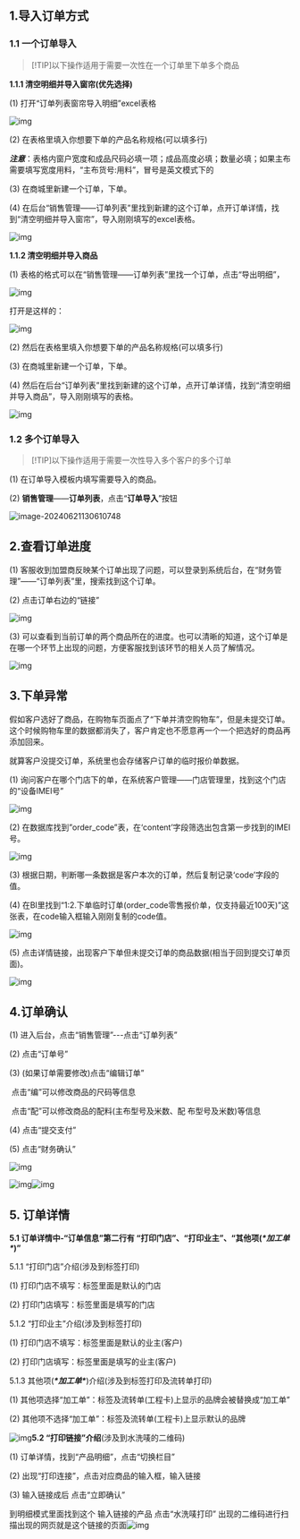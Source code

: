 ## 1.导入订单方式

### 1.1 一个订单导入
>[!TIP]以下操作适用于需要一次性在一个订单里下单多个商品<br>

**1.1.1 清空明细并导入窗帘(优先选择)**

(1) 打开“订单列表窗帘导入明细”excel表格

![img](../images/wps5-1718946117066.jpg) 

(2) 在表格里填入你想要下单的产品名称规格(可以填多行)

***注意***：表格内窗户宽度和成品尺码必填一项；成品高度必填；数量必填；如果主布需要填写宽度用料，“主布货号:用料”，冒号是英文模式下的

(3) 在商城里新建一个订单，下单。

(4) 在后台“销售管理——订单列表”里找到新建的这个订单，点开订单详情，找到“清空明细并导入窗帘”，导入刚刚填写的excel表格。

![img](../images/wps6-1718946117068.jpg) 

**1.1.2 清空明细并导入商品**

(1) 表格的格式可以在“销售管理——订单列表”里找一个订单，点击“导出明细”，

![img](../images/wps7-1718946152090.jpg) 

打开是这样的：

![img](../images/wps8-1718946152092.jpg) 

(2) 然后在表格里填入你想要下单的产品名称规格(可以填多行)

(3) 在商城里新建一个订单，下单。

(4) 然后在后台“订单列表”里找到新建的这个订单，点开订单详情，找到“清空明细并导入商品”，导入刚刚填写的表格。

![img](../images/wps9.jpg) 



### 1.2 多个订单导入
>[!TIP]以下操作适用于需要一次性导入多个客户的多个订单<br>

(1) 在订单导入模板内填写需要导入的商品。

(2) **销售管理**——**订单列表**，点击“**订单导入**”按钮

![image-20240621130610748](../images/image-20240621130610748.png)

## 2.查看订单进度

(1) 客服收到加盟商反映某个订单出现了问题，可以登录到系统后台，在“财务管理”——“订单列表”里，搜索找到这个订单。

(2) 点击订单右边的“链接”

![img](../images/wps1-1718945513723.jpg) 

(3) 可以查看到当前订单的两个商品所在的进度。也可以清晰的知道，这个订单是在哪一个环节上出现的问题，方便客服找到该环节的相关人员了解情况。

![img](../images/wps2-1718945513725.jpg) 



## 3.下单异常

假如客户选好了商品，在购物车页面点了“下单并清空购物车”，但是未提交订单。这个时候购物车里的数据都消失了，客户肯定也不愿意再一个一个把选好的商品再添加回来。

就算客户没提交订单，系统里也会存储客户订单的临时报价单数据。

(1) 询问客户在哪个门店下的单，在系统客户管理——门店管理里，找到这个门店的“设备IMEI号”

![img](../images/wps1-1718945794408.jpg) 

(2) 在数据库找到”order_code”表，在‘content’字段筛选出包含第一步找到的IMEI号。

![img](../images/wps2-1718945794410.jpg) 

(3) 根据日期，判断哪一条数据是客户本次的订单，然后复制记录‘code’字段的值。

(4) 在BI里找到“1:2.下单临时订单(order_code零售报价单，仅支持最近100天)”这张表，在code输入框输入刚刚复制的code值。

![img](../images/wps3-1718945794410.jpg) 

(5) 点击详情链接，出现客户下单但未提交订单的商品数据(相当于回到提交订单页面)。

![img](../images/wps4-1718945794411.jpg) 

## 4.订单确认

(1) 进入后台，点击“销售管理”---点击“订单列表”

(2) 点击“订单号”

(3) (如果订单需要修改)点击“编辑订单” 

​		点击“编”可以修改商品的尺码等信息

​		点击“配”可以修改商品的配料(主布型号及米数、配  布型号及米数)等信息

(4) 点击“提交支付”

(5) 点击“财务确认”

![img](../images/wps1-1718946645838.jpg)



![img](../images/wps2-1718946645853.jpg)![img](../images/wps3-1718946645854.jpg)

## 5. 订单详情

**5.1 订单详情中-“订单信息”第二行有 “打印门店”、“打印业主”、“其他项(*\*加工单\**)”**

5.1.1 “打印门店”介绍(涉及到标签打印)

(1) 打印门店不填写：标签里面是默认的门店

(2) 打印门店填写：标签里面是填写的门店

5.1.2 “打印业主”介绍(涉及到标签打印)

(1) 打印门店不填写：标签里面是默认的业主(客户)

(2) 打印门店填写：标签里面是填写的业主(客户)

5.1.3  其他项(***\*加工单\****)介绍(涉及到标签打印及流转单打印)

(1) 其他项选择“加工单”：标签及流转单(工程卡)上显示的品牌会被替换成“加工单”

(2) 其他项不选择“加工单”：标签及流转单(工程卡)上显示默认的品牌

![img](../images/wps4-1718946827927.jpg)**5.2 “打印链接”介绍**(涉及到水洗唛的二维码)

(1)  订单详情，找到“产品明细”，点击“切换栏目”

(2) 出现“打印连接”，点击对应商品的输入框，输入链接

(3)  输入链接成后 点击“立即确认”

到明细模式里面找到这个 输入链接的产品 点击“水洗唛打印” 出现的二维码进行扫描出现的网页就是这个链接的页面![img](../images/wps5-1718946827928.jpg)